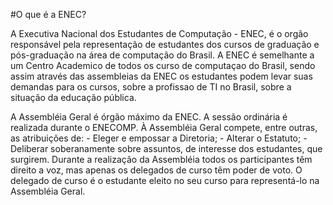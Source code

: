 #O que é a ENEC?


A Executiva Nacional dos Estudantes de Computação - ENEC, é  o  orgão responsável pela representação de estudantes dos cursos de graduação e pós-graduação na área de computação do Brasil. A ENEC é semelhante a um Centro Academico de todos os curso de computaçao do Brasil, sendo assim através das assembleias da ENEC os estudantes podem levar suas demandas para os cursos, sobre a profissao de TI no Brasil, sobre a situação da educação pública.

A Assembléia Geral é órgão máximo da ENEC. A sessão ordinária é realizada durante o ENECOMP. À Assembléia Geral compete, entre outras, as atribuições de:
    - Eleger e empossar a Diretoria;
    - Alterar o Estatuto;
    - Deliberar soberanamente sobre assuntos, de interesse dos estudantes, que surgirem.
    Durante a realização da Assembléia todos os participantes têm direito a voz, mas apenas os delegados de curso têm poder de voto.
    O delegado de curso é o estudante eleito no seu curso para representá-lo na Assembléia Geral.
